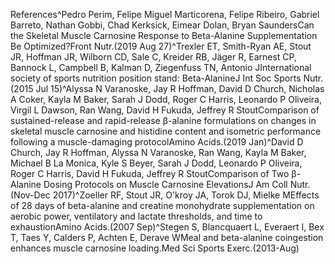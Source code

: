 References^Pedro Perim, Felipe Miguel Marticorena, Felipe Ribeiro, Gabriel Barreto, Nathan Gobbi, Chad Kerksick, Eimear Dolan, Bryan SaundersCan the Skeletal Muscle Carnosine Response to Beta-Alanine Supplementation Be Optimized?Front Nutr.(2019 Aug 27)^Trexler ET, Smith-Ryan AE, Stout JR, Hoffman JR, Wilborn CD, Sale C, Kreider RB, Jäger R, Earnest CP, Bannock L, Campbell B, Kalman D, Ziegenfuss TN, Antonio JInternational society of sports nutrition position stand: Beta-AlanineJ Int Soc Sports Nutr.(2015 Jul 15)^Alyssa N Varanoske, Jay R Hoffman, David D Church, Nicholas A Coker, Kayla M Baker, Sarah J Dodd, Roger C Harris, Leonardo P Oliveira, Virgil L Dawson, Ran Wang, David H Fukuda, Jeffrey R StoutComparison of sustained-release and rapid-release β-alanine formulations on changes in skeletal muscle carnosine and histidine content and isometric performance following a muscle-damaging protocolAmino Acids.(2019 Jan)^David D Church, Jay R Hoffman, Alyssa N Varanoske, Ran Wang, Kayla M Baker, Michael B La Monica, Kyle S Beyer, Sarah J Dodd, Leonardo P Oliveira, Roger C Harris, David H Fukuda, Jeffrey R StoutComparison of Two β-Alanine Dosing Protocols on Muscle Carnosine ElevationsJ Am Coll Nutr.(Nov-Dec 2017)^Zoeller RF, Stout JR, O'kroy JA, Torok DJ, Mielke MEffects of 28 days of beta-alanine and creatine monohydrate supplementation on aerobic power, ventilatory and lactate thresholds, and time to exhaustionAmino Acids.(2007 Sep)^Stegen S, Blancquaert L, Everaert I, Bex T, Taes Y, Calders P, Achten E, Derave WMeal and beta-alanine coingestion enhances muscle carnosine loading.Med Sci Sports Exerc.(2013-Aug)